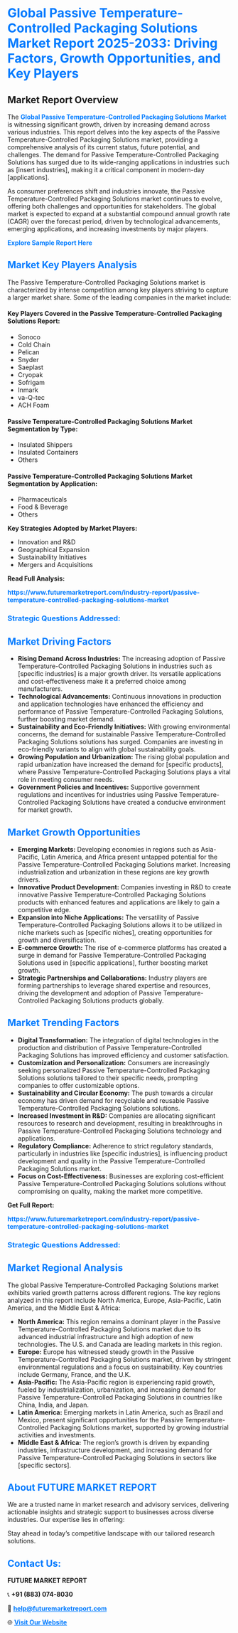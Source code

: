 <h1 style="color: #007BFF;">Global Passive Temperature-Controlled Packaging Solutions Market Report 2025-2033: Driving Factors, Growth Opportunities, and Key Players</h1>

<section id="overview">
<h2>Market Report Overview</h2>
<p>The <a href="https://www.futuremarketreport.com/industry-report/passive-temperature-controlled-packaging-solutions-market" style="color: #007BFF; text-decoration: none;"><strong>Global Passive Temperature-Controlled Packaging Solutions Market</strong></a> is witnessing significant growth, driven by increasing demand across various industries. This report delves into the key aspects of the Passive Temperature-Controlled Packaging Solutions market, providing a comprehensive analysis of its current status, future potential, and challenges. The demand for Passive Temperature-Controlled Packaging Solutions has surged due to its wide-ranging applications in industries such as [insert industries], making it a critical component in modern-day [applications].</p>
<p>As consumer preferences shift and industries innovate, the Passive Temperature-Controlled Packaging Solutions market continues to evolve, offering both challenges and opportunities for stakeholders. The global market is expected to expand at a substantial compound annual growth rate (CAGR) over the forecast period, driven by technological advancements, emerging applications, and increasing investments by major players.</p>
</section>

<section id="overview">
<p><a href="https://www.futuremarketreport.com/request-sample/reportId=52547" style="color: #007BFF; text-decoration: none;"><strong>Explore Sample Report Here</strong></a></p>
</section>

<section id="key-players">
<h2 style="color: #007BFF;">Market Key Players Analysis</h2>
<p>The Passive Temperature-Controlled Packaging Solutions market is characterized by intense competition among key players striving to capture a larger market share. Some of the leading companies in the market include:</p>
<h4>Key Players Covered in the Passive Temperature-Controlled Packaging Solutions Report:</h4>
<ul><li>Sonoco</li><li>Cold Chain</li><li>Pelican</li><li>Snyder</li><li>Saeplast</li><li>Cryopak</li><li>Sofrigam</li><li>Inmark</li><li>va-Q-tec</li><li>ACH Foam</li></ul>
<h4>Passive Temperature-Controlled Packaging Solutions Market Segmentation by Type:</h4>
<ul><li>Insulated Shippers</li><li>Insulated Containers</li><li>Others</li></ul>

<h4>Passive Temperature-Controlled Packaging Solutions Market Segmentation by Application:</h4>
<ul><li>Pharmaceuticals</li><li>Food &amp; Beverage</li><li>Others</li></ul>
<p><strong>Key Strategies Adopted by Market Players:</strong></p>
<ul>
<li>Innovation and R&D</li>
<li>Geographical Expansion</li>
<li>Sustainability Initiatives</li>
<li>Mergers and Acquisitions</li>
</ul>
</section>

<section>
<p><strong>Read Full Analysis: </strong></p><a href="https://www.futuremarketreport.com/industry-report/passive-temperature-controlled-packaging-solutions-market" style="color: #007BFF; text-decoration: none;"><strong>https://www.futuremarketreport.com/industry-report/passive-temperature-controlled-packaging-solutions-market</strong></a>
<h3 style="color: #007BFF;">Strategic Questions Addressed:</h3>
</section>

<section id="driving-factors">
<h2 style="color: #007BFF;">Market Driving Factors</h2>
<ul>
<li><strong>Rising Demand Across Industries:</strong> The increasing adoption of Passive Temperature-Controlled Packaging Solutions in industries such as [specific industries] is a major growth driver. Its versatile applications and cost-effectiveness make it a preferred choice among manufacturers.</li>
<li><strong>Technological Advancements:</strong> Continuous innovations in production and application technologies have enhanced the efficiency and performance of Passive Temperature-Controlled Packaging Solutions, further boosting market demand.</li>
<li><strong>Sustainability and Eco-Friendly Initiatives:</strong> With growing environmental concerns, the demand for sustainable Passive Temperature-Controlled Packaging Solutions solutions has surged. Companies are investing in eco-friendly variants to align with global sustainability goals.</li>
<li><strong>Growing Population and Urbanization:</strong> The rising global population and rapid urbanization have increased the demand for [specific products], where Passive Temperature-Controlled Packaging Solutions plays a vital role in meeting consumer needs.</li>
<li><strong>Government Policies and Incentives:</strong> Supportive government regulations and incentives for industries using Passive Temperature-Controlled Packaging Solutions have created a conducive environment for market growth.</li>
</ul>
</section>

<section id="growth-opportunities">
<h2 style="color: #007BFF;">Market Growth Opportunities</h2>
<ul>
<li><strong>Emerging Markets:</strong> Developing economies in regions such as Asia-Pacific, Latin America, and Africa present untapped potential for the Passive Temperature-Controlled Packaging Solutions market. Increasing industrialization and urbanization in these regions are key growth drivers.</li>
<li><strong>Innovative Product Development:</strong> Companies investing in R&D to create innovative Passive Temperature-Controlled Packaging Solutions products with enhanced features and applications are likely to gain a competitive edge.</li>
<li><strong>Expansion into Niche Applications:</strong> The versatility of Passive Temperature-Controlled Packaging Solutions allows it to be utilized in niche markets such as [specific niches], creating opportunities for growth and diversification.</li>
<li><strong>E-commerce Growth:</strong> The rise of e-commerce platforms has created a surge in demand for Passive Temperature-Controlled Packaging Solutions used in [specific applications], further boosting market growth.</li>
<li><strong>Strategic Partnerships and Collaborations:</strong> Industry players are forming partnerships to leverage shared expertise and resources, driving the development and adoption of Passive Temperature-Controlled Packaging Solutions products globally.</li>
</ul>
</section>

<section id="trending-factors">
<h2 style="color: #007BFF;">Market Trending Factors</h2>
<ul>
<li><strong>Digital Transformation:</strong> The integration of digital technologies in the production and distribution of Passive Temperature-Controlled Packaging Solutions has improved efficiency and customer satisfaction.</li>
<li><strong>Customization and Personalization:</strong> Consumers are increasingly seeking personalized Passive Temperature-Controlled Packaging Solutions solutions tailored to their specific needs, prompting companies to offer customizable options.</li>
<li><strong>Sustainability and Circular Economy:</strong> The push towards a circular economy has driven demand for recyclable and reusable Passive Temperature-Controlled Packaging Solutions solutions.</li>
<li><strong>Increased Investment in R&D:</strong> Companies are allocating significant resources to research and development, resulting in breakthroughs in Passive Temperature-Controlled Packaging Solutions technology and applications.</li>
<li><strong>Regulatory Compliance:</strong> Adherence to strict regulatory standards, particularly in industries like [specific industries], is influencing product development and quality in the Passive Temperature-Controlled Packaging Solutions market.</li>
<li><strong>Focus on Cost-Effectiveness:</strong> Businesses are exploring cost-efficient Passive Temperature-Controlled Packaging Solutions solutions without compromising on quality, making the market more competitive.</li>
</ul>
</section>

<section>
<p><strong>Get Full Report: </strong></p><a href="https://www.futuremarketreport.com/industry-report/passive-temperature-controlled-packaging-solutions-market" style="color: #007BFF; text-decoration: none;"><strong>https://www.futuremarketreport.com/industry-report/passive-temperature-controlled-packaging-solutions-market</strong></a>
<h3 style="color: #007BFF;">Strategic Questions Addressed:</h3>
</section>


<section id="regional-analysis">
<h2 style="color: #007BFF;">Market Regional Analysis</h2>
<p>The global Passive Temperature-Controlled Packaging Solutions market exhibits varied growth patterns across different regions. The key regions analyzed in this report include North America, Europe, Asia-Pacific, Latin America, and the Middle East & Africa:</p>
<ul>
<li><strong>North America:</strong> This region remains a dominant player in the Passive Temperature-Controlled Packaging Solutions market due to its advanced industrial infrastructure and high adoption of new technologies. The U.S. and Canada are leading markets in this region.</li>
<li><strong>Europe:</strong> Europe has witnessed steady growth in the Passive Temperature-Controlled Packaging Solutions market, driven by stringent environmental regulations and a focus on sustainability. Key countries include Germany, France, and the U.K.</li>
<li><strong>Asia-Pacific:</strong> The Asia-Pacific region is experiencing rapid growth, fueled by industrialization, urbanization, and increasing demand for Passive Temperature-Controlled Packaging Solutions in countries like China, India, and Japan.</li>
<li><strong>Latin America:</strong> Emerging markets in Latin America, such as Brazil and Mexico, present significant opportunities for the Passive Temperature-Controlled Packaging Solutions market, supported by growing industrial activities and investments.</li>
<li><strong>Middle East & Africa:</strong> The region’s growth is driven by expanding industries, infrastructure development, and increasing demand for Passive Temperature-Controlled Packaging Solutions in sectors like [specific sectors].</li>
</ul>
</section>

<footer>
<h2 style="color: #007BFF;">About FUTURE MARKET REPORT</h2>
<p>We are a trusted name in market research and advisory services, delivering actionable insights and strategic support to businesses across diverse industries. Our expertise lies in offering:</p>

<p>Stay ahead in today’s competitive landscape with our tailored research solutions.</p>

<h2 style="color: #007BFF;">Contact Us:</h2>
<p><strong>FUTURE MARKET REPORT</strong></p>
<p>📞 <strong>+91 (883) 074-8030</strong></p>
<p>📧 <strong><a href="mailto:help@futuremarketreport.com" style="color: #007BFF;">help@futuremarketreport.com</a></strong></p>
<p>🌐 <strong><a href="https://www.futuremarketreport.com/" style="color: #007BFF;">Visit Our Website</a></strong></p>
</footer>